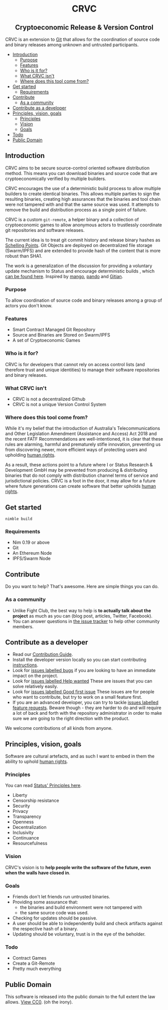 
<h1 align="center">CRVC</h1>
<h2 align="center"> Cryptoeconomic Release & Version Control</h1>

CRVC is an extension to [Git](https://git-scm.com) that allows for the coordination of source code and binary releases among unknown and untrusted participants.

* [Introduction](#introduction)
  * [Purpose](#purpose)
  * [Features](#features)
  * [Who is it for?](#who-is-it-for)
  * [What CRVC isn't](#what-crvc-isnt)
  * [Where does this tool come from?](#where-does-this-tool-come-from)
* [Get started](#get-started)
  * [Requirements](#requirements)
* [Contribute](#contribute)
  * [As a community](#as-a-community)
* [Contribute as a developer](#contribute-as-a-developer)
* [Principles, vision, goals](#principles-vision-goals)
  * [Principles](#principles)
  * [Vision](#vision)
  * [Goals](#goals)
* [Todo](#todo)
* [Public Domain](#public-domain)

## Introduction

CRVC aims to be secure source-control oriented software distribution method. This means you can download binaries and source code that are cryptoeconomically verified by multiple builders.

CRVC encourages the use of a deterministic build process to allow multiple builders to create identical binaries. This allows multiple parties to sign the resulting binaries, creating high assurances that the binaries and tool chain were not tampered with and that the same source was used. It attempts to remove the build and distribution process as a single point of failure.

CRVC is a custom `git-remote`, a helper binary and a collection of cryptoeconomic games to allow anonymous actors to trustlessly coordinate git repositories and software releases.

The current idea is to treat git commit history and release binary hashes as [Schelling Points](https://en.wikipedia.org/wiki/Focal_point_(game_theory)).
Git Objects are deployed on decentralized file storage (Swarm/IPFS) and are extended to provide hash of the content that is more robust than SHA1.

The work is a generalization of the discussion for providing a voluntary update mechanism to Status and encourage deterministic builds , which [can be found here](https://discuss.status.im/t/self-updating-status/964).
Inspired by [mango](https://github.com/axic/mango), [pando](https://github.com/pandonetwork/pando) and [Gitian](https://gitian.org).

### Purpose

To allow coordination of source code and binary releases among a group of actors you don't know. 

### Features

- Smart Contract Managed Git Repository
- Source and Binaries are Stored on Swarm/IPFS
- A set of Cryptoeconomic Games

### Who is it for?

CRVC is for developers that cannot rely on access control lists (and therefore trust and unique identities) to manage their software repositories and binary releases.

### What CRVC isn't

 * CRVC is not a decentralized Github
 * CRVC is not a unique Version Control System

### Where does this tool come from?

While it's my belief that the introduction of Australia's Telecommunications and Other Legislation Amendment (Assistance and Access) Act 2018 and the recent FATF Recommendations are well-intentioned, it is clear that these rules are alarming, harmful and prematurely stifle innovation, preventing us from discovering newer, more efficient ways of protecting users and upholding [human rights](http://www.un.org/en/universal-declaration-human-rights/).

As a result, these actions point to a future where I or Status Research & Development GmbH may be prevented from producing & distributing binaries that do not comply with distribution channel terms of service and jurisdictional policies. CRVC is a foot in the door, it may allow for a future where future generations can create software that better upholds [human rights](http://www.un.org/en/universal-declaration-human-rights/).

## Get started

`nimble build`

### Requirements

- Nim 0.19 or above
- Git
- An Ethereum Node
- IPFS/Swarm Node

## Contribute

Do you want to help? That's awesome. Here are simple things you can do.

### As a community

* Unlike Fight Club, the best way to help is **to actually talk about the project** as much as you can (blog post, articles, Twitter, Facebook).
* You can answer questions in [the issue tracker](https://github.com/status-im/crvc/issues) to help other community members.

## Contribute as a developer

* Read our [Contribution Guide](/CONTRIBUTING.md).
* Install the developer version locally so you can start contributing [instructions](/docs/contribute/index.md).
* Look for [issues labelled bugs](https://github.com/status-im/crvc/issues?q=is%3Aopen+is%3Aissue+label%3Abug) if you are looking to have an immediate impact on the project.
* Look for [issues labelled Help wanted](https://github.com/status-im/crvc/issues?q=is%3Aissue+is%3Aopen+label%3A%22help+wanted%22) These are issues that you can solve relatively easily.
* Look for [issues labelled Good first issue](https://github.com/status-im/crvc/labels/good%20first%20issue) These issues are for people who want to contribute, but try to work on a small feature first.
* If you are an advanced developer, you can try to tackle [issues labelled feature requests](https://github.com/status-im/crvc/issues?q=is%3Aopen+is%3Aissue+label%3A%22feature+request%22). Beware though - they are harder to do and will require a lot of back and forth with the repository administrator in order to make sure we are going to the right direction with the product.

We welcome contributions of all kinds from anyone.

## Principles, vision, goals

Software are cultural artefacts, and as such I want to embed in them the ability to uphold [human rights](http://www.un.org/en/universal-declaration-human-rights/).

### Principles

You can read [Status' Principles here](https://our.status.im/our-principles/).

* Liberty
* Censorship resistance
* Security
* Privacy
* Transparency
* Openness
* Decentralization
* Inclusivity
* Continuance
* Resourcefulness

### Vision

CRVC's vision is to **help people write the software of the future, even when the walls have closed in**.

### Goals

- Friends don't let friends run untrusted binaries.
- Providing some assurance that:
    + the binaries and build environment were not tampered with
    + the same source code was used.
- Checking for updates should be passive.
- A user should be able to independently build and check artifacts against the respective hash of a binary.
- Updating should be voluntary, trust is in the eye of the beholder.

### Todo
- Contract Games
- Create a Git-Remote
- Pretty much everything

## Public Domain

This software is released into the public domain to the full extent the law allows. [View CC0](/LICENSE.md).
(oh the irony).